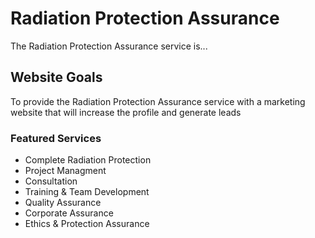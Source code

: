 # Radiation Protection Assurance

The Radiation Protection Assurance service is...

## Website Goals

To provide the Radiation Protection Assurance service with a marketing website that will increase the profile and generate leads

### Featured Services

- Complete Radiation Protection
- Project Managment 
- Consultation
- Training & Team Development
- Quality Assurance
- Corporate Assurance
- Ethics & Protection Assurance
